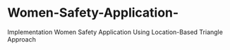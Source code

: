 # Women-Safety-Application-
Implementation Women Safety Application Using Location-Based Triangle Approach
